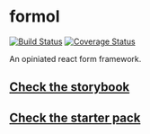# formol

[![Build Status](https://travis-ci.org/Kozea/formol.svg?branch=master)](https://travis-ci.org/Kozea/formol)
[![Coverage Status](https://coveralls.io/repos/github/Kozea/formol/badge.svg?branch=master)](https://coveralls.io/github/Kozea/formol?branch=master)

An opiniated react form framework.

## [Check the storybook](https://Kozea.github.io/formol/)

## [Check the starter pack](https://github.com/Kozea/formol_starter_pack/)
